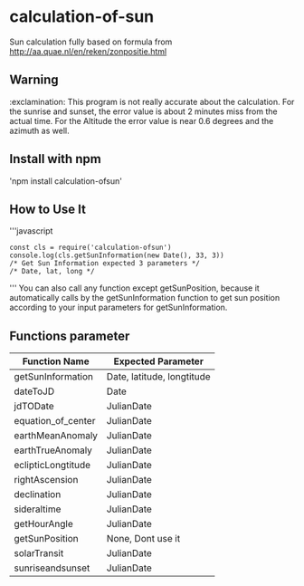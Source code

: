 # calculation-of-sun
Sun calculation fully based on formula from http://aa.quae.nl/en/reken/zonpositie.html

## Warning
:exclamination:
This program is not really accurate about the calculation. For the sunrise and sunset, the error value is about 2 minutes miss from the actual time. For the Altitude the error value is near 0.6 degrees and the azimuth as well.

## Install with npm
'npm install calculation-ofsun'

## How to Use It
'''javascript

    const cls = require('calculation-ofsun')
    console.log(cls.getSunInformation(new Date(), 33, 3))
    /* Get Sun Information expected 3 parameters */
    /* Date, lat, long */

'''
You can also call any function except getSunPosition, because it automatically calls by the
getSunInformation function to get sun position according to your input parameters for getSunInformation.

## Functions parameter
Function Name | Expected Parameter
------------- | ------------------
getSunInformation | Date, latitude, longtitude
dateToJD | Date
jdTODate | JulianDate
equation_of_center | JulianDate
earthMeanAnomaly | JulianDate
earthTrueAnomaly | JulianDate
eclipticLongtitude | JulianDate
rightAscension | JulianDate
declination | JulianDate
sideraltime | JulianDate
getHourAngle | JulianDate
getSunPosition | None, Dont use it
solarTransit | JulianDate
sunriseandsunset | JulianDate

